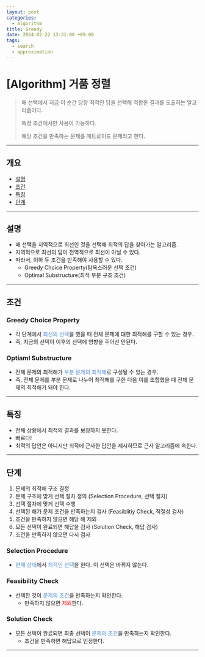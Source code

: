 ```yaml
---
layout: post
categories:
  - algorithm
title: Greedy
date: 2024-02-22 13:31:00 +09:00
tags:
  - search
  - approximation
---
```

# \[Algorithm] 거품 정렬

>매 선택에서 지금 이 순간 당장 최적인 답을 선택해 적합한 결과를 도출하는 알고리즘이다.
>
>특정 조건에서만 사용이 가능하다.
>
>해당 조건을 만족하는 문제를 매트로이드 문제라고 한다.



---

## 개요
- [설명](#설명)
- [조건](#조건)
- [특징](#특징)
- [단계](#단계)

---

## 설명
- 매 선택을 지역적으로 최선인 것을 선택해 최적의 답을 찾아가는 알고리즘.
- 지역적으로 최선의 답이 전역적으로 최선이 아닐 수 있다.
- 따라서, 이하 두 조건을 만족해야 사용할 수 있다.
	- Greedy Choice Property(탐욕스러운 선택 조건)
	- Optimal Substructure(최적 부분 구조 조건)

---

## 조건
### Greedy Choice Property
- 각 단계에서 <font color="#548dd4">최선의 선택</font>을 했을 때 전체 문제에 대한 최적해를 구할 수 있는 경우.
- 즉, 지금의 선택이 이후의 선택에 영향을 주어선 안된다.
### Optiaml Substructure
- 전체 문제의 최적해가 <font color="#548dd4">부분 문제의 최적해</font>로 구성될 수 있는 경우.
- 즉, 전체 문제를 부분 문제로 나누어 최적해를 구한 다음 이를 조합했을 때 전체 문제의 최적해가 돼야 한다.

---

## 특징
- 전체 상황에서 최적의 결과를 보장하지 못한다.
- 빠르다!
- 최적의 답안은 아니지만 최적에 근사한 답안을 제시하므로 근사 알고리즘에 속한다.

---

## 단계
1. 문제의 최적해 구조 결정
2. 문제 구조에 맞게 선택 절차 정의 (Selection Procedure, 선택 절차)
3. 선택 절차에 맞게 선택 수행
4. 선택된 해가 문제 조건을 만족하는지 검사 (Feasiblitiy Check, 적절성 검사)
5. 조건을 만족하지 않으면 해당 해 제외
6. 모든 선택이 완료되면 해답을 검사 (Solution Check, 해답 검사)
7. 조건을 만족하지 않으면 다시 검사

### Selection Procedure
- <font color="#548dd4">현재 상태</font>에서 <font color="#548dd4">최적인 선택</font>을 한다. 이 선택은 바뀌지 않는다.

### Feasibility Check
- 선택한 것이 <font color="#548dd4">문제의 조건</font>을 만족하는지 확인한다.
	- 만족하지 않으면 <font color="#ff0000">제외</font>한다.

### Solution Check
- 모든 선택이 완료되면 최종 선택이 <font color="#548dd4">문제의 조건</font>을 만족하는지 확인한다.
	- 조건을 만족하면 해답으로 인정한다.

---